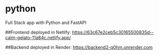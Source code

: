 # python
Full Stack app with Python and FastAPI

##Frontend deployed in Netlify:
  https://63c67e2ceb5c30165500835d--calm-gelato-11a84c.netlify.app/
  
##Backend deployed in Render:
  https://backend2-q0hm.onrender.com
